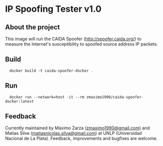 # IP Spoofing Tester v1.0

## About the project

This image will run the CAIDA Spoofer (http://spoofer.caida.org/) to measure the Internet's
susceptibility to spoofed source address IP packets.

## Build

```
  docker build -t caida-spoofer-docker .
```

## Run

```
  docker run --network=host -it --rm zmaximo1990/caida-spoofer-docker:latest
```

## Feedback

Currently maintained by Máximo Zarza (zmaximo1990@gmail.com) and Matias Silve (matiasnicolas.silva@gmail.com)
at UNLP (Universidad Nacional de La Plata).
Feedback, improvements and bugfixes are welcome.

